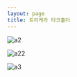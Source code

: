 ```yaml
---
layout: page
title: 트리케라 타코홀더
---
```


![a2](https://user-images.githubusercontent.com/81041256/192147447-32a57b7e-e26a-4cde-8609-0ad06a4e055e.jpg)

![a22](https://user-images.githubusercontent.com/81041256/192147457-ae0340b6-e858-418d-b632-4adb68738b83.jpg)

![a3](https://user-images.githubusercontent.com/81041256/192147463-3f01d4e5-25ea-4bf1-bbe1-750431ee2c35.jpg)
